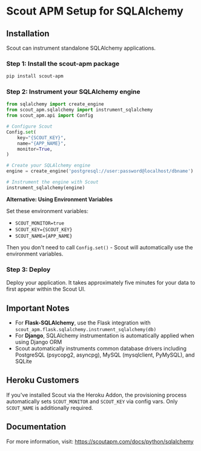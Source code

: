 # Scout APM Setup for SQLAlchemy

## Installation

Scout can instrument standalone SQLAlchemy applications.

### Step 1: Install the scout-apm package

```bash
pip install scout-apm
```

### Step 2: Instrument your SQLAlchemy engine

```python
from sqlalchemy import create_engine
from scout_apm.sqlalchemy import instrument_sqlalchemy
from scout_apm.api import Config

# Configure Scout
Config.set(
    key="{SCOUT_KEY}",
    name="{APP_NAME}",
    monitor=True,
)

# Create your SQLAlchemy engine
engine = create_engine('postgresql://user:password@localhost/dbname')

# Instrument the engine with Scout
instrument_sqlalchemy(engine)
```

**Alternative: Using Environment Variables**

Set these environment variables:
- `SCOUT_MONITOR=true`
- `SCOUT_KEY={SCOUT_KEY}`
- `SCOUT_NAME={APP_NAME}`

Then you don't need to call `Config.set()` - Scout will automatically use the environment variables.

### Step 3: Deploy

Deploy your application. It takes approximately five minutes for your data to first appear within the Scout UI.

## Important Notes

- For **Flask-SQLAlchemy**, use the Flask integration with `scout_apm.flask.sqlalchemy.instrument_sqlalchemy(db)`
- For **Django**, SQLAlchemy instrumentation is automatically applied when using Django ORM
- Scout automatically instruments common database drivers including PostgreSQL (psycopg2, asyncpg), MySQL (mysqlclient, PyMySQL), and SQLite

## Heroku Customers

If you've installed Scout via the Heroku Addon, the provisioning process automatically sets `SCOUT_MONITOR` and `SCOUT_KEY` via config vars. Only `SCOUT_NAME` is additionally required.

## Documentation

For more information, visit: https://scoutapm.com/docs/python/sqlalchemy

